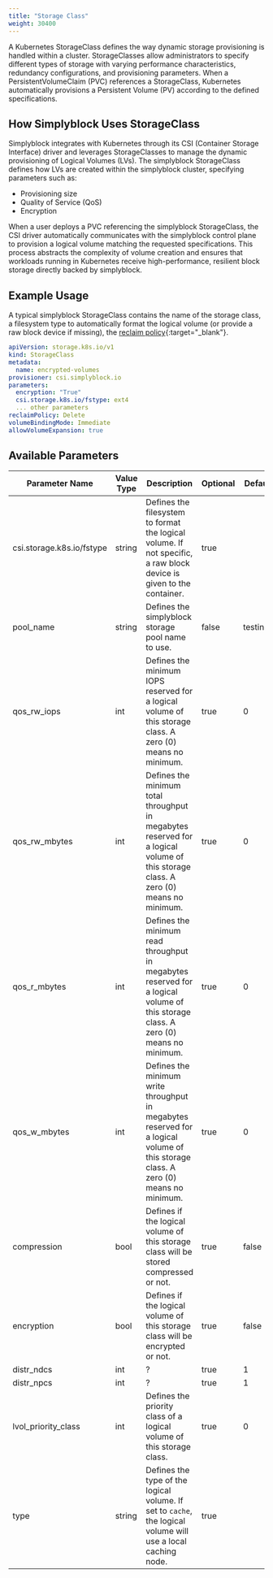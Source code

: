 ```yaml
---
title: "Storage Class"
weight: 30400
---
```


A Kubernetes StorageClass defines the way dynamic storage provisioning is handled within a cluster. StorageClasses allow
administrators to specify different types of storage with varying performance characteristics, redundancy
configurations, and provisioning parameters. When a PersistentVolumeClaim (PVC) references a StorageClass, Kubernetes
automatically provisions a Persistent Volume (PV) according to the defined specifications.

## How Simplyblock Uses StorageClass

Simplyblock integrates with Kubernetes through its CSI (Container Storage Interface) driver and leverages StorageClasses
to manage the dynamic provisioning of Logical Volumes (LVs). The simplyblock StorageClass defines how LVs are created
within the simplyblock cluster, specifying parameters such as:

- Provisioning size
- Quality of Service (QoS)
- Encryption

When a user deploys a PVC referencing the simplyblock StorageClass, the CSI driver automatically communicates with the
simplyblock control plane to provision a logical volume matching the requested specifications. This process abstracts
the complexity of volume creation and ensures that workloads running in Kubernetes receive high-performance, resilient
block storage directly backed by simplyblock.

## Example Usage

A typical simplyblock StorageClass contains the name of the storage class, a filesystem type to automatically format
the logical volume (or provide a raw block device if missing), the
[reclaim policy](https://kubernetes.io/docs/concepts/storage/persistent-volumes/#reclaiming){:target="_blank"}.

```yaml title="Example StorageClass"
apiVersion: storage.k8s.io/v1
kind: StorageClass
metadata:
  name: encrypted-volumes
provisioner: csi.simplyblock.io
parameters:
  encryption: "True"
  csi.storage.k8s.io/fstype: ext4
  ... other parameters
reclaimPolicy: Delete
volumeBindingMode: Immediate
allowVolumeExpansion: true
```

## Available Parameters

| Parameter Name            | Value Type | Description                                                                                                                         | Optional | Default  |
|---------------------------|------------|-------------------------------------------------------------------------------------------------------------------------------------|----------|----------|
| csi.storage.k8s.io/fstype | string     | Defines the filesystem to format the logical volume. If not specific, a raw block device is given to the container.                 | true     |          |
| pool_name                 | string     | Defines the simplyblock storage pool name to use.                                                                                   | false    | testing1 |
| qos_rw_iops               | int        | Defines the minimum IOPS reserved for a logical volume of this storage class. A zero (0) means no minimum.                          | true     | 0        |
| qos_rw_mbytes             | int        | Defines the minimum total throughput in megabytes reserved for a logical volume of this storage class. A zero (0) means no minimum. | true     | 0        |
| qos_r_mbytes              | int        | Defines the minimum read throughput in megabytes reserved for a logical volume of this storage class. A zero (0) means no minimum.  | true     | 0        |
| qos_w_mbytes              | int        | Defines the minimum write throughput in megabytes reserved for a logical volume of this storage class. A zero (0) means no minimum. | true     | 0        |
| compression               | bool       | Defines if the logical volume of this storage class will be stored compressed or not.                                               | true     | false    |
| encryption                | bool       | Defines if the logical volume of this storage class will be encrypted or not.                                                       | true     | false    |
| distr_ndcs                | int        | ?                                                                                                                                   | true     | 1        |
| distr_npcs                | int        | ?                                                                                                                                   | true     | 1        |
| lvol_priority_class       | int        | Defines the priority class of a logical volume of this storage class.                                                               | true     | 0        |
| type                      | string     | Defines the type of the logical volume. If set to `cache`, the logical volume will use a local caching node.                        | true     |          |
